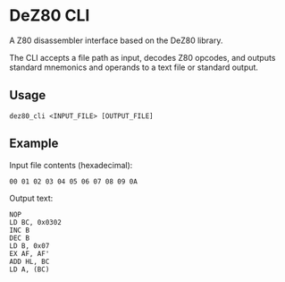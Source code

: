 # DeZ80 CLI

A Z80 disassembler interface based on the DeZ80 library.

The CLI accepts a file path as input, decodes Z80 opcodes,
and outputs standard mnemonics and operands to a text file or standard output.

## Usage

```
dez80_cli <INPUT_FILE> [OUTPUT_FILE]
```

## Example

Input file contents (hexadecimal):
```
00 01 02 03 04 05 06 07 08 09 0A
```

Output text:
```
NOP
LD BC, 0x0302
INC B
DEC B
LD B, 0x07
EX AF, AF'
ADD HL, BC
LD A, (BC)
```
